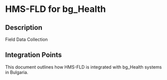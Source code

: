 # HMS-FLD for bg_Health

## Description

Field Data Collection

## Integration Points

This document outlines how HMS-FLD is integrated with bg_Health systems in Bulgaria.
